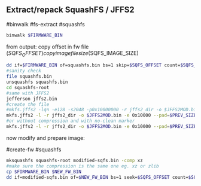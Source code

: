 
Extract/repack SquashFS / JFFS2
---
#binwalk #fs-extract #squashfs

```bash
binwalk $FIRMWARE_BIN
```

from output: copy offset in fw file ($SQFS_OFFSET)
copy image file size ($SQFS_IMAGE_SIZE)

```bash
dd if=$FIRMWARE_BIN of=squashfs.bin bs=1 skip=$SQFS_OFFSET count=$SQFS_IMAGE_SIZE
#sanity check
file squashfs.bin
unsquashfs squashfs.bin
cd squashfs-root
#same with JFFS2
jefferson jffs2.bin
#create the file
#mkfs.jffs2 -lqn -e128 -s2048 -p0x10000000 -r jffs2_dir -o $JFFS2MOD.bin
mkfs.jffs2 -l -r jffs2_dir -o $JFFS2MOD.bin -e 0x10000 --pad=$PREV_SIZE
#or without compression and with no-clean marker
mkfs.jffs2 -l -r jffs2_dir -o $JFFS2MOD.bin -e 0x10000 --pad=$PREV_SIZE --pagesize=4096 --disable-compressor=zlib -n
```
now modify and prepare image:

#create-fw #squashfs

```bash
mksquashfs squashfs-root modified-sqfs.bin -comp xz
#make sure the compression is the same one eg. xz or zlib
cp $FIRMWARE_BIN $NEW_FW_BIN
dd if=modified-sqfs.bin of=$NEW_FW_BIN bs=1 seek=$SQFS_OFFSET count=$SQFS_IMAGE_SIZE conv=notrunc
```